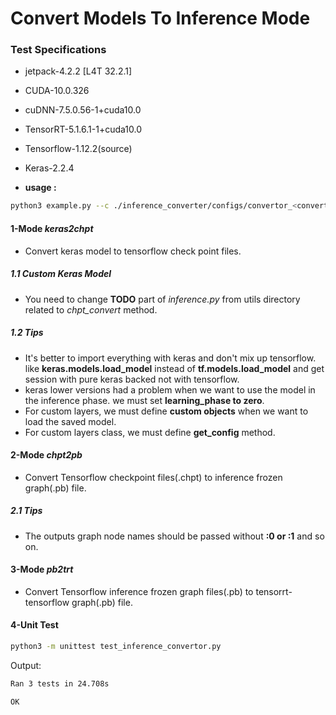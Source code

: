 # Convert Models To Inference Mode

### Test Specifications
* jetpack-4.2.2 [L4T 32.2.1]
* CUDA-10.0.326
* cuDNN-7.5.0.56-1+cuda10.0
* TensorRT-5.1.6.1-1+cuda10.0
* Tensorflow-1.12.2(source)
* Keras-2.2.4

* **usage :**
``` bash
python3 example.py --c ./inference_converter/configs/convertor_<convert_mode>_config.json
```
#### 1-Mode ***keras2chpt***

* Convert keras model to tensorflow check point files.

##### 1.1 Custom Keras Model
* You need to change **TODO** part of *inference.py* from utils directory related to *chpt_convert* method.

##### 1.2 Tips

* It's better to import everything with keras and don't mix up tensorflow.
like **keras.models.load_model** instead of **tf.models.load_model** and get session with pure keras backed not with tensorflow.
* keras lower versions had a problem when we want to use the model in the inference phase. we must set **learning_phase to zero**.
* For custom layers, we must define **custom objects** when we want to load the saved model.
* For custom layers class, we must define **get_config** method.

#### 2-Mode ***chpt2pb***

* Convert Tensorflow checkpoint files(.chpt) to inference frozen graph(.pb) file.

##### 2.1 Tips

* The outputs graph node names should be passed without **:0 or :1** and so on.

#### 3-Mode ***pb2trt***
* Convert Tensorflow inference frozen graph files(.pb) to tensorrt-tensorflow graph(.pb) file.

#### 4-Unit Test
``` bash
python3 -m unittest test_inference_convertor.py
```

Output:
``` bash
Ran 3 tests in 24.708s

OK
```
